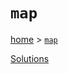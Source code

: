 # `map`

[home](../README.md) &gt; [`map`](http://ramdajs.com/docs/#map)



[Solutions](./solutions.md)
